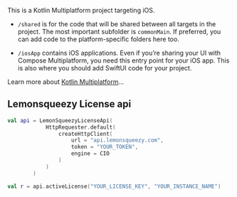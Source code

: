 This is a Kotlin Multiplatform project targeting iOS.

* `/shared` is for the code that will be shared between all targets in the project.
  The most important subfolder is `commonMain`. If preferred, you can add code to the platform-specific folders here too.

* `/iosApp` contains iOS applications. Even if you’re sharing your UI with Compose Multiplatform, 
  you need this entry point for your iOS app. This is also where you should add SwiftUI code for your project.


Learn more about [Kotlin Multiplatform](https://www.jetbrains.com/help/kotlin-multiplatform-dev/get-started.html)…


## Lemonsqueezy License api

```kotlin
val api = LemonSqueezyLicenseApi(
            HttpRequester.default(
                createHttpClient(
                    url = "api.lemonsqueezy.com",
                    token = "YOUR_TOKEN",
                    engine = CIO
                )
            )
        )

val r = api.activeLicense("YOUR_LICENSE_KEY", "YOUR_INSTANCE_NAME")
```


